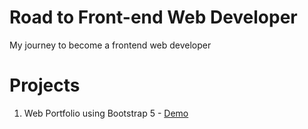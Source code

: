 # Road to Front-end Web Developer

My journey to become a frontend web developer

# Projects

1. Web Portfolio using Bootstrap 5 - [Demo](https://wahidrizka.github.io/road-to-frontend/Bootstrap/portfolio-bootstrap5)
